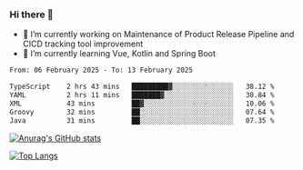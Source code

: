 ### Hi there 👋

- 🔭 I’m currently working on Maintenance of Product Release Pipeline and CICD tracking tool improvement
- 🌱 I’m currently learning Vue, Kotlin and Spring Boot

<!--START_SECTION:waka-->

```txt
From: 06 February 2025 - To: 13 February 2025

TypeScript    2 hrs 43 mins   █████████▓░░░░░░░░░░░░░░░   38.12 %
YAML          2 hrs 11 mins   ███████▓░░░░░░░░░░░░░░░░░   30.84 %
XML           43 mins         ██▓░░░░░░░░░░░░░░░░░░░░░░   10.06 %
Groovy        32 mins         ██░░░░░░░░░░░░░░░░░░░░░░░   07.64 %
Java          31 mins         ██░░░░░░░░░░░░░░░░░░░░░░░   07.35 %
```

<!--END_SECTION:waka-->

[![Anurag's GitHub stats](https://github-readme-stats.vercel.app/api?username=yunhao981&show_icons=true&theme=solarized-dark)](https://github.com/anuraghazra/github-readme-stats)

[![Top Langs](https://github-readme-stats.vercel.app/api/top-langs/?username=yunhao981&theme=solarized-dark&layout=compact)](https://github.com/anuraghazra/github-readme-stats)

<!--
**yunhao981/yunhao981** is a ✨ _special_ ✨ repository because its `README.md` (this file) appears on your GitHub profile.

Here are some ideas to get you started:

- 🔭 I’m currently working on Maintenance of Release Pipeline and CICD tracking tool improvement
- 🌱 I’m currently learning Vue, Kotlin and Spring Boot
- 👯 I’m looking to collaborate on ...
- 🤔 I’m looking for help with ...
- 💬 Ask me about ...
- 📫 How to reach me: ...
- 😄 Pronouns: ...
- ⚡ Fun fact: ...
-->


